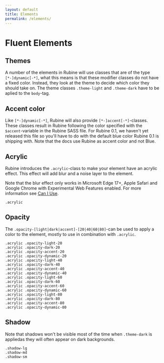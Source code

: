 ```yaml
---
layout: default
title: Elements
permalink: /elements/
---
```


# Fluent Elements
## Themes
A number of the elements in Rubine will use classes that are of the type `[*-]dynamic[-*]`, what this means is that these modifier classes do not have a fixed color. Instead, they look at the theme to decide which color they should take on. The theme classes `.theme-light` and `.theme-dark` have to be aplied to the `body`-tag.

## Accent color
Like `[*-]dynamic[-*]`, Rubine will also provide `[*-]accent[-*]`-classes. These classes result in Rubine following the color specified with the `$accent`-variable in the Rubine SASS file. For Rubine 0.1, we haven't yet released this file so you'll have to do with the default blue color Rubine 0.1 is shipping with. Note that the docs use Rubine as accent color and not Blue.

## Acrylic
Rubine introduces the `.acrylic`-class to make your element have an acrylic effect. This effect will add blur and a noise layer to the element.

Note that the blur effect only works in Microsoft Edge 17+, Apple Safari and Google Chrome with Experimental Web Features enabled. For more information see [Can I Use](https://caniuse.com/#feat=css-backdrop-filter).

<div class="acrylic-preview">
    <div class="row">
        <div class="col">
            <div class="acrylic">
                <div class="row">
                    <div class="col">
                        <div class="demo-block"><code>.acrylic</code></div>
                    </div>
                </div>
            </div>
        </div>
    </div>
</div>

## Opacity
The `.opacity-[light|dark|accent]-[20|40|60|80]`-can be used to apply a color to the element, mostly to use in combination with `.acrylic`.

<div class="acrylic-preview">
    <div class="row">
        <div class="col">
            <div class="acrylic">
                <div class="row">
                    <div class="col">
                        <div class="demo-block opacity-light-20"><code>.acrylic .opacity-light-20</code></div>
                    </div>
                    <div class="col">
                        <div class="demo-block opacity-dark-20"><code>.acrylic .opacity-dark-20</code></div>
                    </div>
                    <div class="col">
                        <div class="demo-block opacity-accent-20"><code>.acrylic .opacity-accent-20</code></div>
                    </div>
                    <div class="col">
                        <div class="demo-block opacity-dynamic-20"><code>.acrylic .opacity-dynamic-20</code></div>
                    </div>
                </div>
                <div class="row">
                    <div class="col">
                        <div class="demo-block opacity-light-40"><code>.acrylic .opacity-light-40</code></div>
                    </div>
                    <div class="col">
                        <div class="demo-block opacity-dark-40"><code>.acrylic .opacity-dark-40</code></div>
                    </div>
                    <div class="col">
                        <div class="demo-block opacity-accent-40"><code>.acrylic .opacity-accent-40</code></div>
                    </div>
                    <div class="col">
                        <div class="demo-block opacity-dynamic-40"><code>.acrylic .opacity-dynamic-40</code></div>
                    </div>
                </div>
                <div class="row">
                    <div class="col">
                        <div class="demo-block opacity-light-60"><code>.acrylic .opacity-light-60</code></div>
                    </div>
                    <div class="col">
                        <div class="demo-block opacity-dark-60"><code>.acrylic .opacity-dark-60</code></div>
                    </div>
                    <div class="col">
                        <div class="demo-block opacity-accent-60"><code>.acrylic .opacity-accent-60</code></div>
                    </div>
                    <div class="col">
                        <div class="demo-block opacity-dynamic-60"><code>.acrylic .opacity-dynamic-60</code></div>
                    </div>
                </div>
                <div class="row">
                    <div class="col">
                        <div class="demo-block opacity-light-80"><code>.acrylic .opacity-light-80</code></div>
                    </div>
                    <div class="col">
                        <div class="demo-block opacity-dark-80"><code>.acrylic .opacity-dark-80</code></div>
                    </div>
                    <div class="col">
                        <div class="demo-block opacity-accent-80"><code>.acrylic .opacity-accent-80</code></div>
                    </div>
                    <div class="col">
                        <div class="demo-block opacity-dynamic-80"><code>.acrylic .opacity-dynamic-80</code></div>
                    </div>
                </div>
            </div>
        </div>
    </div>
</div>

## Shadow
Note that shadows won't be visible most of the time when `.theme-dark` is appliedas they will often appear on dark backgrounds.

<div class="shadow-preview">
    <div class="row">
        <div class="col">
            <div class="demo-block acrylic shadow-lg"><code>.shadow-lg</code></div>
        </div>
        <div class="col">
            <div class="demo-block acrylic shadow-md"><code>.shadow-md</code></div>
        </div>
        <div class="col">
            <div class="demo-block acrylic shadow-sm"><code>.shadow-sm</code></div>
        </div>
    </div>
</div>